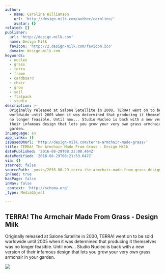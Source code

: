 ```yaml
---
author:
  - name: Caroline Williamson
    url: 'http://design-milk.com/author/caroline/'
    avatar: {}
related: []
publisher:
  url: 'http://design-milk.com'
  name: Design Milk
  favicon: 'http://2.design-milk.com/favicon.ico'
  domain: design-milk.com
keywords:
  - nucleo
  - grass
  - terra
  - frame
  - cardboard
  - chair
  - grow
  - soil
  - flatpack
  - studio
description: >-
  Originally released at Salone Satellite in 2000, TERRA! went on to be sold
  worldwide until 2005 when it was determined that producing it themselves was
  no longer feasible. Until now... Studio Nucleo is back with a new version of
  their infamous design that lets you grow your very own grass armchair in your
  garden.
inLanguage: en
app_links: []
isBasedOnUrl: 'http://design-milk.com/terra-armchair-made-grass/'
title: TERRA! The Armchair Made From Grass - Design Milk
datePublished: '2016-08-29T08:22:00.464Z'
dateModified: '2016-08-29T08:21:53.647Z'
via: {}
starred: false
sourcePath: _posts/2016-08-29-terra-the-armchair-made-from-grass-design-milk.md
inFeed: true
hasPage: false
inNav: false
_context: 'http://schema.org'
_type: MediaObject

---
```

<article style=""><h1>TERRA! The Armchair Made From Grass - Design Milk</h1><p>Originally released at Salone Satellite in 2000, TERRA! went on to be sold worldwide until 2005 when it was determined that producing it themselves was no longer feasible. Until now... Studio Nucleo is back with a new version of their infamous design that lets you grow your very own grass armchair in your garden.</p><img src="http://1.design-milk.com/images/2016/08/Terra-Grass-Armchair-1.jpg" /></article>